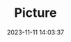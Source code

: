 ---
weight: 1
images:
- /images/edited/97.jpeg
title: Picture
date: 2023-11-11 14:03:37
tags:
- luminar
- work
---